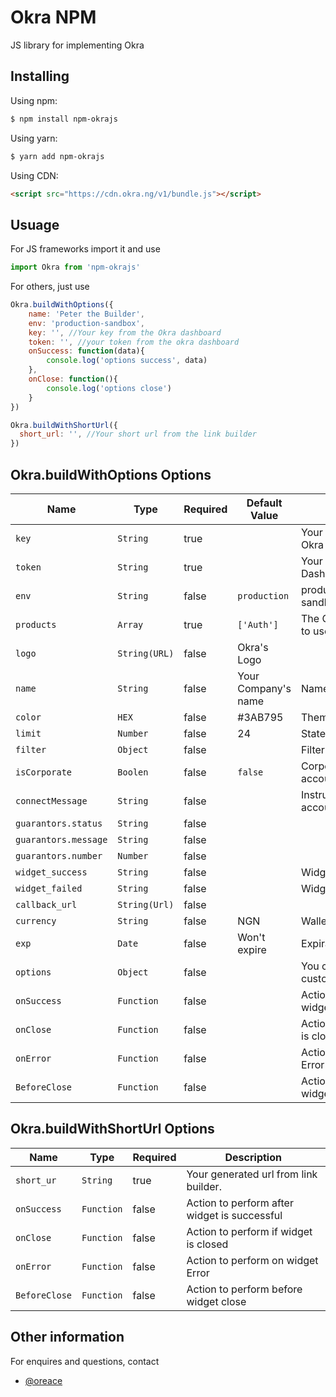 # Okra NPM

JS library for implementing Okra

## Installing

Using npm:

```bash
$ npm install npm-okrajs
```

Using yarn:

```bash
$ yarn add npm-okrajs
```

Using CDN:

```html
<script src="https://cdn.okra.ng/v1/bundle.js"></script>
```

## Usuage
For JS frameworks import it and use
```js
import Okra from 'npm-okrajs'
```
For others, just use
```js
Okra.buildWithOptions({
    name: 'Peter the Builder',
    env: 'production-sandbox',
    key: '', //Your key from the Okra dashboard
    token: '', //your token from the okra dashboard
    onSuccess: function(data){
        console.log('options success', data)
    },
    onClose: function(){
        console.log('options close')
    }
})

Okra.buildWithShortUrl({
  short_url: '', //Your short url from the link builder
})
```


## Okra.buildWithOptions Options

|Name                   | Type           | Required            | Default Value       | Description         |
|-----------------------|----------------|---------------------|---------------------|---------------------|
|  `key `               | `String`       | true                |                     | Your public key from your Okra Dashboard.
|  `token `             | `String`       | true                |                     | Your token from your Okra Dashboard.
|  `env `               | `String`       | false               |`production`         | production(live)/production-sandbox (test)
|  `products`           | `Array`        | true                | `['Auth']`          | The Okra products you want to use with the widget.
|  `logo `              | `String(URL)`  | false               | Okra's Logo         | 
|  `name `              | `String`       | false               | Your Company's name | Name on the widget 
|  `color`              | `HEX   `       | false               | #3AB795             | Theme on the widget 
|  `limit`              | `Number`       | false               | 24                  | Statement length
|  `filter`             | `Object`       | false               |                     | Filter for widget
|  `isCorporate`        | `Boolen`       | false               | `false`             | Corporate or Individual account
|  `connectMessage`     | `String`       | false               |                     | Instruction to connnect account
|  `guarantors.status`  | `String`       | false               |                     | 
|  `guarantors.message` | `String`       | false               |                     | 
|  `guarantors.number`  | `Number`       | false               |                     | 
|  `widget_success`     | `String`       | false               |                     | Widget Success Message
|  `widget_failed`      | `String`       | false               |                     | Widget Failed Message
|  `callback_url`       | `String(Url)`  | false               |                     | 
|  `currency`           | `String`       | false               | NGN                 | Wallet to bill
|  `exp`                | `Date`         | false               | Won't expire        | Expirary date of widget
|  `options`            | `Object`       | false               |                     | You can pass a object custom values eg id
|  `onSuccess`          | `Function`     | false               |                     | Action to perform after widget is successful
|  `onClose`            | `Function`     | false               |                     | Action to perform if widget is closed
|  `onError`            | `Function`     | false               |                     | Action to perform on widget Error
|  `BeforeClose`        | `Function`     | false               |                     | Action to perform before widget close


## Okra.buildWithShortUrl Options

|Name                   | Type           | Required            | Description         |
|-----------------------|----------------|---------------------|---------------------|
|  `short_ur`           | `String`       | true                | Your generated url from link builder.
|  `onSuccess`          | `Function`     | false               | Action to perform after widget is successful
|  `onClose`            | `Function`     | false               | Action to perform if widget is closed
|  `onError`            | `Function`     | false               | Action to perform on widget Error
|  `BeforeClose`        | `Function`     | false               | Action to perform before widget close


## Other information
For enquires and questions, contact
- [@oreace](https://github.com/oreace)
